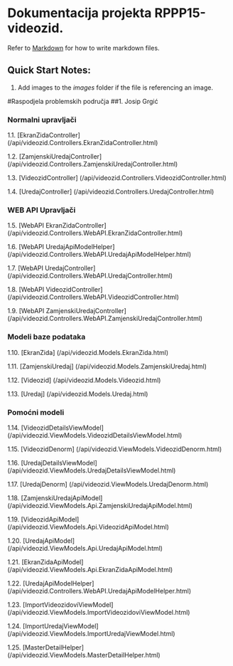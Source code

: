 # Dokumentacija projekta RPPP15-videozid.
Refer to [Markdown](http://daringfireball.net/projects/markdown/) for how to write markdown files.
## Quick Start Notes:
1. Add images to the *images* folder if the file is referencing an image.

#Raspodjela problemskih područja
##1. Josip Grgić
### Normalni upravljači
1.1. [EkranZidaController] (/api/videozid.Controllers.EkranZidaController.html)

1.2. [ZamjenskiUredajController] (/api/videozid.Controllers.ZamjenskiUredajController.html)

1.3. [VideozidController] (/api/videozid.Controllers.VideozidController.html)

1.4. [UredajController] (/api/videozid.Controllers.UredajController.html)
### WEB API Upravljači
1.5. [WebAPI EkranZidaController] (/api/videozid.Controllers.WebAPI.EkranZidaController.html)

1.6. [WebAPI UredajApiModelHelper] (/api/videozid.Controllers.WebAPI.UredajApiModelHelper.html)

1.7. [WebAPI UredajController] (/api/videozid.Controllers.WebAPI.UredajController.html)

1.8. [WebAPI VideozidController] (/api/videozid.Controllers.WebAPI.VideozidController.html)

1.9. [WebAPI ZamjenskiUredajController] (/api/videozid.Controllers.WebAPI.ZamjenskiUredajController.html)
### Modeli baze podataka
1.10. [EkranZida] (/api/videozid.Models.EkranZida.html)

1.11. [ZamjenskiUredaj] (/api/videozid.Models.ZamjenskiUredaj.html)

1.12. [Videozid] (/api/videozid.Models.Videozid.html)

1.13. [Uredaj] (/api/videozid.Models.Uredaj.html)
### Pomoćni modeli
1.14. [VideozidDetailsViewModel] (/api/videozid.ViewModels.VideozidDetailsViewModel.html)

1.15. [VideozidDenorm] (/api/videozid.ViewModels.VideozidDenorm.html)

1.16. [UredajDetailsViewModel] (/api/videozid.ViewModels.UredajDetailsViewModel.html)

1.17. [UredajDenorm] (/api/videozid.ViewModels.UredajDenorm.html)

1.18. [ZamjenskiUredajApiModel] (/api/videozid.ViewModels.Api.ZamjenskiUredajApiModel.html)

1.19. [VideozidApiModel] (/api/videozid.ViewModels.Api.VideozidApiModel.html)

1.20. [UredajApiModel] (/api/videozid.ViewModels.Api.UredajApiModel.html)

1.21. [EkranZidaApiModel] (/api/videozid.ViewModels.Api.EkranZidaApiModel.html)

1.22. [UredajApiModelHelper] (/api/videozid.Controllers.WebAPI.UredajApiModelHelper.html)

1.23. [ImportVideozidoviViewModel] (/api/videozid.ViewModels.ImportVideozidoviViewModel.html)

1.24. [ImportUredajViewModel] (/api/videozid.ViewModels.ImportUredajViewModel.html)

1.25. [MasterDetailHelper] (/api/videozid.ViewModels.MasterDetailHelper.html)